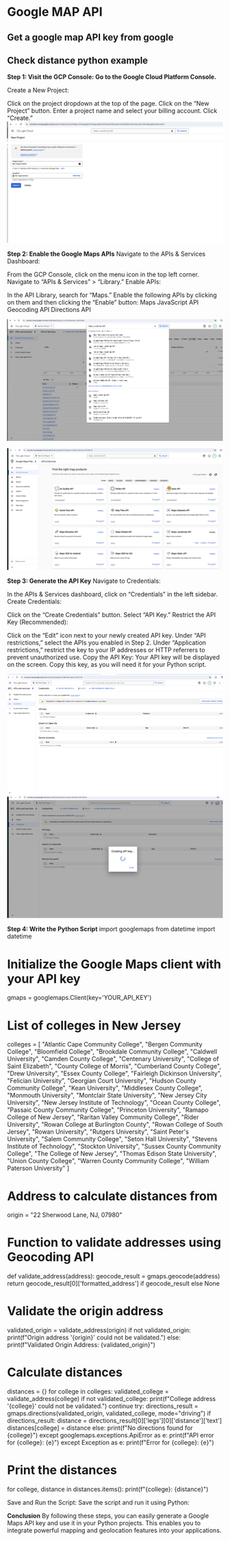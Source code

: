 # Google MAP API

## Get a google map API key from google

## Check distance python example


**Step 1: Visit the GCP Console: Go to the Google Cloud Platform Console.**

Create a New Project:

Click on the project dropdown at the top of the page.
Click on the “New Project” button.
Enter a project name and select your billing account.
Click “Create.”
![Local Image](new_project.png)

**Step 2: Enable the Google Maps APIs**
Navigate to the APIs & Services Dashboard:

From the GCP Console, click on the menu icon in the top left corner.
Navigate to “APIs & Services” > “Library.”
Enable APIs:

In the API Library, search for “Maps.”
Enable the following APIs by clicking on them and then clicking the “Enable” button:
Maps JavaScript API
Geocoding API
Directions API

![Local Image](enable_apis.png)

![Local Image](enable_apis2.png)

**Step 3: Generate the API Key**
Navigate to Credentials:

In the APIs & Services dashboard, click on “Credentials” in the left sidebar.
Create Credentials:

Click on the “Create Credentials” button.
Select “API Key.”
Restrict the API Key (Recommended):

Click on the “Edit” icon next to your newly created API key.
Under “API restrictions,” select the APIs you enabled in Step 2.
Under “Application restrictions,” restrict the key to your IP addresses or HTTP referrers to prevent unauthorized use.
Copy the API Key: Your API key will be displayed on the screen. Copy this key, as you will need it for your Python script.

![Local Image](api_key.png)
![Local Image](api_key2.png)

**Step 4: Write the Python Script**
import googlemaps
from datetime import datetime

# Initialize the Google Maps client with your API key
gmaps = googlemaps.Client(key='YOUR_API_KEY')

# List of colleges in New Jersey
colleges = [
    "Atlantic Cape Community College",
    "Bergen Community College",
    "Bloomfield College",
    "Brookdale Community College",
    "Caldwell University",
    "Camden County College",
    "Centenary University",
    "College of Saint Elizabeth",
    "County College of Morris",
    "Cumberland County College",
    "Drew University",
    "Essex County College",
    "Fairleigh Dickinson University",
    "Felician University",
    "Georgian Court University",
    "Hudson County Community College",
    "Kean University",
    "Middlesex County College",
    "Monmouth University",
    "Montclair State University",
    "New Jersey City University",
    "New Jersey Institute of Technology",
    "Ocean County College",
    "Passaic County Community College",
    "Princeton University",
    "Ramapo College of New Jersey",
    "Raritan Valley Community College",
    "Rider University",
    "Rowan College at Burlington County",
    "Rowan College of South Jersey",
    "Rowan University",
    "Rutgers University",
    "Saint Peter's University",
    "Salem Community College",
    "Seton Hall University",
    "Stevens Institute of Technology",
    "Stockton University",
    "Sussex County Community College",
    "The College of New Jersey",
    "Thomas Edison State University",
    "Union County College",
    "Warren County Community College",
    "William Paterson University"
]


# Address to calculate distances from
origin = "22 Sherwood Lane, NJ, 07980"

# Function to validate addresses using Geocoding API
def validate_address(address):
    geocode_result = gmaps.geocode(address)
    return geocode_result[0]['formatted_address'] if geocode_result else None

# Validate the origin address
validated_origin = validate_address(origin)
if not validated_origin:
    print(f"Origin address '{origin}' could not be validated.")
else:
    print(f"Validated Origin Address: {validated_origin}")

# Calculate distances
distances = {}
for college in colleges:
    validated_college = validate_address(college)
    if not validated_college:
        print(f"College address '{college}' could not be validated.")
        continue
    try:
        directions_result = gmaps.directions(validated_origin, validated_college, mode="driving")
        if directions_result:
            distance = directions_result[0]['legs'][0]['distance']['text']
            distances[college] = distance
        else:
            print(f"No directions found for {college}")
    except googlemaps.exceptions.ApiError as e:
        print(f"API error for {college}: {e}")
    except Exception as e:
        print(f"Error for {college}: {e}")

# Print the distances
for college, distance in distances.items():
    print(f"{college}: {distance}")




Save and Run the Script: Save the script and run it using Python:

**Conclusion**
By following these steps, you can easily generate a Google Maps API key and use it in your Python projects. This enables you to integrate powerful mapping and geolocation features into your applications.